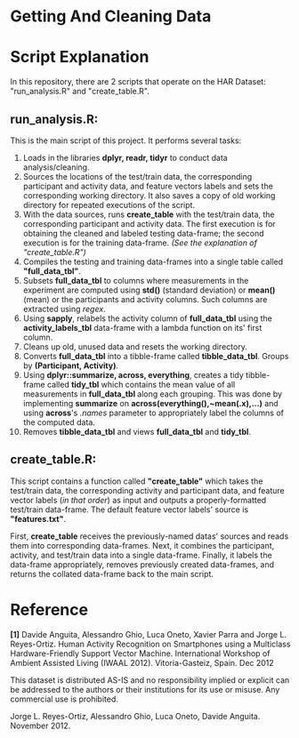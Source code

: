 # Getting And Cleaning Data

Script Explanation
==================================================

In this repository, there are 2 scripts that operate on the HAR Dataset: "run_analysis.R" and "create_table.R". 

## run_analysis.R:

This is the main script of this project. It performs several tasks:

1. Loads in the libraries **dplyr, readr, tidyr** to conduct data analysis/cleaning.
2. Sources the locations of the test/train data, the corresponding participant and activity data, and feature vectors labels and sets the corresponding working directory. It also saves a copy of old working directory for repeated executions of the script.
3. With the data sources, runs **create_table** with the test/train data, the corresponding participant and activity data. The first execution is for obtaining the cleaned and labeled testing data-frame; the second execution is for the training data-frame. *(See the explanation of "create_table.R")*
4. Compiles the testing and training data-frames into a single table called **"full_data_tbl"**. 
5. Subsets **full_data_tbl** to columns where measurements in the experiment are computed using **std()** (standard deviation) or **mean()** (mean) or the participants and activity columns. Such columns are extracted using *regex*.
6. Using **sapply**, relabels the activity column of **full_data_tbl** using the **activity_labels_tbl** data-frame with a lambda function on its' first column.
7. Cleans up old, unused data and resets the working directory.
8. Converts **full_data_tbl** into a tibble-frame called **tibble_data_tbl**. Groups by **(Participant, Activity)**.
9. Using **dplyr::summarize, across, everything**, creates a tidy tibble-frame called **tidy_tbl** which contains the mean value of all measurements in **full_data_tbl** along each grouping. This was done by implementing **summarize** on **across(everything(),~mean(.x),...)** and using **across**'s *.names* parameter to appropriately label the columns of the computed data.
10. Removes **tibble_data_tbl** and views **full_data_tbl** and **tidy_tbl**.

## create_table.R:

This script contains a function called **"create_table"** which takes the test/train data, the corresponding activity and participant data, and feature vector labels (*in that order*) as input and outputs a properly-formatted test/train data-frame. The default feature vector labels' source is **"features.txt"**.

First, **create_table** receives the previously-named datas' sources and reads them into corresponding data-frames. 
Next, it combines the participant, activity, and test/train data into a single data-frame.
Finally, it labels the data-frame appropriately, removes previously created data-frames, and returns the collated data-frame back to the main script.

Reference
================

**[1]** Davide Anguita, Alessandro Ghio, Luca Oneto, Xavier Parra and Jorge L. Reyes-Ortiz. Human Activity Recognition on Smartphones using a Multiclass Hardware-Friendly Support Vector Machine. International Workshop of Ambient Assisted Living (IWAAL 2012). Vitoria-Gasteiz, Spain. Dec 2012

This dataset is distributed AS-IS and no responsibility implied or explicit can be addressed to the authors or their institutions for its use or misuse. Any commercial use is prohibited.

Jorge L. Reyes-Ortiz, Alessandro Ghio, Luca Oneto, Davide Anguita. November 2012.
